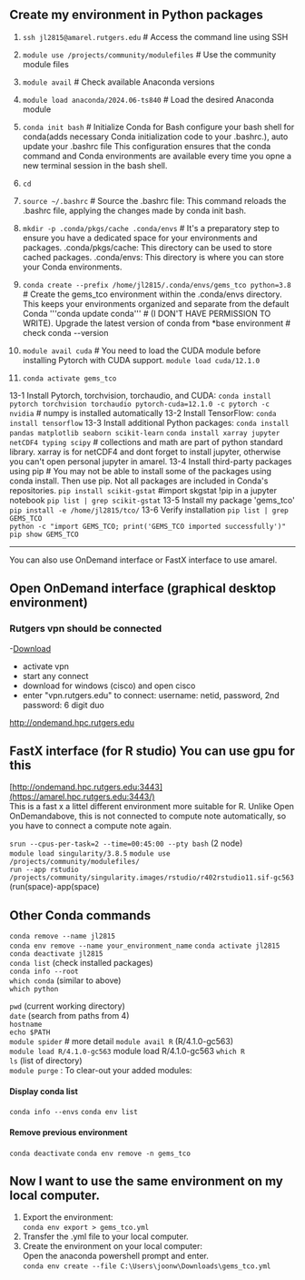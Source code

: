 ## Create my environment in Python packages

1. ```ssh jl2815@amarel.rutgers.edu```               # Access the command line using SSH
2. ```module use /projects/community/modulefiles```  # Use the community module files
3. ```module avail```                                # Check available Anaconda versions
4. ```module load anaconda/2024.06-ts840```          # Load the desired Anaconda module
5. ```conda init bash```                             # Initialize Conda for Bash
                                                 configure your bash shell for conda(adds necessary Conda initialization code to your .bashrc.), auto update your .bashrc file
                                                 This configuration ensures that the conda command and Conda environments are available every time you opne a new terminal session in the bash shell.
7. ```cd```
8. ```source ~/.bashrc```                            # Source the .bashrc file: This command reloads the .bashrc file, applying the changes made by conda init bash.
9. ```mkdir -p .conda/pkgs/cache .conda/envs```      # It's a preparatory step to ensure you have a dedicated space for your environments and packages.
                                                 .conda/pkgs/cache: This directory can be used to store cached packages.
                                                 .conda/envs: This directory is where you can store your Conda environments.
10. ```conda create --prefix /home/jl2815/.conda/envs/gems_tco python=3.8```
                                               # Create the gems_tco environment within the .conda/envs directory. This keeps your environments organized and separate from the default Conda
'''conda update conda'''                            # (I DON'T HAVE PERMISSION TO WRITE). Upgrade the latest version of conda from *base environment         # check conda --version

11. ```module avail cuda```                          # You need to load the CUDA module before installing Pytorch with CUDA support. 
    ```module load cuda/12.1.0```

12. ```conda activate gems_tco```

13-1 Install Pytorch, torchvision, torchaudio, and CUDA:
```conda install pytorch torchvision torchaudio pytorch-cuda=12.1.0 -c pytorch -c nvidia```   # numpy is installed automatically
13-2 Install TensorFlow:
```conda install tensorflow```
13-3 Install additional Python packages:
```conda install pandas matplotlib seaborn scikit-learn```
```conda install xarray jupyter netCDF4 typing scipy```           # collections and math are part of python standard library.
                                                                   xarray is for netCDF4 and dont forget to install jupyter, otherwise you can't open personal jupyter in amarel.
13-4 Install third-party packages using pip                      # You may not be able to install some of the packages using conda install. Then use pip. Not all packages are included in Conda's repositories.
```pip install scikit-gstat```                                  #import skgstat  !pip in a jupyter notebook
```pip list | grep scikit-gstat```
13-5 Install my package 'gems_tco'
```pip install -e /home/jl2815/tco/```
13-6 Verify installation
```pip list | grep GEMS_TCO```           
```python -c "import GEMS_TCO; print('GEMS_TCO imported successfully')"``` 
```pip show GEMS_TCO```

----------------------------------------------------------------------------------------------------------------------
You can also use OnDemand interface or FastX interface to use amarel.
     
## Open OnDemand interface (graphical desktop environment)

### Rutgers vpn should be connected 
-[Download](https://vpn1.rutgers.edu/+CSCOE+/logon.html#form_title_text)  
- activate vpn   
- start any connect
- download for windows (cisco) and open cisco
- enter "vpn.rutgers.edu" to connect: username: netid, password, 2nd password: 6 digit duo

http://ondemand.hpc.rutgers.edu     

## FastX interface (for R studio) You can use gpu for this

[http://ondemand.hpc.rutgers.edu:3443](https://amarel.hpc.rutgers.edu:3443/)   
This is a fast x a littel different environment more suitable for R. Unlike Open OnDemandabove, this is not connected to compute note automatically, so you have to connect a compute note again.   
  
```srun --cpus-per-task=2 --time=00:45:00 --pty bash```  (2 node)   
```module load singularity/3.8.5``` 
```module use /projects/community/modulefiles/```   
```run --app rstudio /projects/community/singularity.images/rstudio/r402rstudio11.sif-gc563```     (run(space)-app(space)   

## Other Conda commands
```conda remove --name jl2815```   
```conda env remove --name your_environment_name```
```conda activate jl2815```      
```conda deactivate jl2815```       
```conda list```  (check installed packages)   
```conda info --root```   
```which conda```    (similar to above)   
```which python```

```pwd``` (current working directory)   
```date``` (search from paths from 4)      
```hostname```       
```echo $PATH```       
```module spider```    # more detail
```module avail R```        (R/4.1.0-gc563)   
```module load R/4.1.0-gc563```               module load R/4.1.0-gc563
```which R```   
```ls``` (list of directory)       
```module purge```   : To clear-out your added modules:

#### Display conda list
```conda info --envs```
```conda env list```

#### Remove previous environment
```conda deactivate```
```conda env remove -n gems_tco```


## Now I want to use the same environment on my local computer.

1. Export the environment:          
```conda env export > gems_tco.yml```            
2. Transfer the .yml file to your local computer.        
3. Create the environment on your local computer:         
Open the anaconda powershell prompt and enter.            
```conda env create --file C:\Users\joonw\Downloads\gems_tco.yml```            



 










